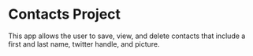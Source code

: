 # Contacts Project

This app allows the user to save, view, and delete contacts that include a first and last name, twitter handle, and picture.
